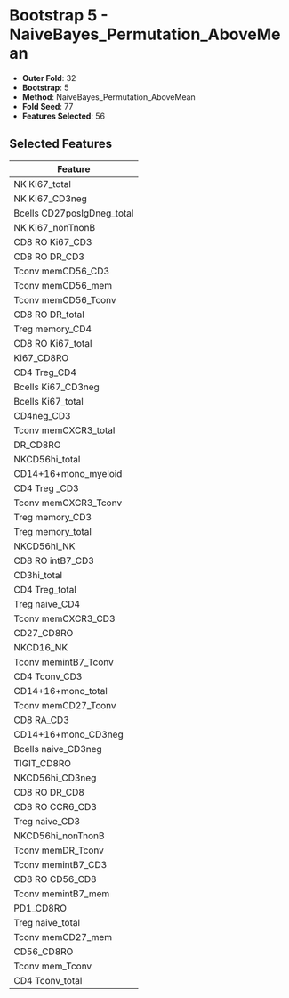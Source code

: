 # Bootstrap 5 - NaiveBayes_Permutation_AboveMean

- **Outer Fold**: 32
- **Bootstrap**: 5
- **Method**: NaiveBayes_Permutation_AboveMean
- **Fold Seed**: 77
- **Features Selected**: 56

## Selected Features

| Feature |
|---------|
| NK Ki67_total |
| NK Ki67_CD3neg |
| Bcells CD27posIgDneg_total |
| NK Ki67_nonTnonB |
| CD8  RO Ki67_CD3 |
| CD8 RO DR_CD3 |
| Tconv memCD56_CD3 |
| Tconv memCD56_mem |
| Tconv memCD56_Tconv |
| CD8 RO DR_total |
| Treg memory_CD4 |
| CD8 RO Ki67_total |
| Ki67_CD8RO |
| CD4 Treg_CD4 |
| Bcells Ki67_CD3neg |
| Bcells Ki67_total |
| CD4neg_CD3 |
| Tconv memCXCR3_total |
| DR_CD8RO |
| NKCD56hi_total |
| CD14+16+mono_myeloid |
| CD4 Treg _CD3 |
| Tconv memCXCR3_Tconv |
| Treg memory_CD3 |
| Treg memory_total |
| NKCD56hi_NK |
| CD8 RO intB7_CD3 |
| CD3hi_total |
| CD4 Treg_total |
| Treg naive_CD4 |
| Tconv memCXCR3_CD3 |
| CD27_CD8RO |
| NKCD16_NK |
| Tconv memintB7_Tconv |
| CD4 Tconv_CD3 |
| CD14+16+mono_total |
| Tconv memCD27_Tconv |
| CD8 RA_CD3 |
| CD14+16+mono_CD3neg |
| Bcells naive_CD3neg |
| TIGIT_CD8RO |
| NKCD56hi_CD3neg |
| CD8 RO DR_CD8 |
| CD8 RO CCR6_CD3 |
| Treg naive_CD3 |
| NKCD56hi_nonTnonB |
| Tconv memDR_Tconv |
| Tconv memintB7_CD3 |
| CD8 RO CD56_CD8 |
| Tconv memintB7_mem |
| PD1_CD8RO |
| Treg naive_total |
| Tconv memCD27_mem |
| CD56_CD8RO |
| Tconv mem_Tconv |
| CD4 Tconv_total |
